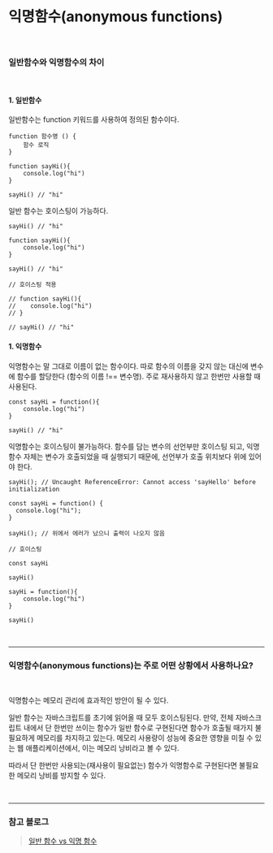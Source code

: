 # 익명함수(anonymous functions)

<br/>

### 일반함수와 익명함수의 차이

<br/>

#### 1. 일반함수

일반함수는 function 키워드를 사용하여 정의된 함수이다.

```
function 함수명 () {
    함수 로직
}

function sayHi(){
    console.log("hi")
}

sayHi() // "hi"
```

일반 함수는 호이스팅이 가능하다.

```
sayHi() // "hi"

function sayHi(){
    console.log("hi")
}

sayHi() // "hi"

// 호이스팅 적용

// function sayHi(){
//    console.log("hi")
// }

// sayHi() // "hi"

```

#### 1. 익명함수

익명함수는 말 그대로 이름이 없는 함수이다. 따로 함수의 이름을 갖지 않는 대신에 변수에 함수를 할당한다 (함수의 이름 !== 변수명). 주로 재사용하지 않고 한번만 사용할 때 사용된다.

```
const sayHi = function(){
    console.log("hi")
}

sayHi() // "hi"
```

익명함수는 호이스팅이 불가능하다. 함수를 담는 변수의 선언부만 호이스팅 되고, 익명 함수 자체는 변수가 호출되었을 때 실행되기 때문에, 선언부가 호출 위치보다 위에 있어야 한다.

```
sayHi(); // Uncaught ReferenceError: Cannot access 'sayHello' before initialization

const sayHi = function() {
  console.log("hi");
}

sayHi(); // 위에서 에러가 났으니 출력이 나오지 않음
```

```
// 호이스팅

const sayHi

sayHi()

sayHi = function(){
    console.log("hi")
}

sayHi()
```

<br/>

---

### 익명함수(anonymous functions)는 주로 어떤 상황에서 사용하나요?

<br/>

익명함수는 메모리 관리에 효과적인 방안이 될 수 있다.

일반 함수는 자바스크립트를 초기에 읽어올 때 모두 호이스팅된다. 만약, 전체 자바스크립트 내에서 단 한번만 쓰이는 함수가 일반 함수로 구현된다면 함수가 호출될 때가지 불필요하게 메모리를 차지하고 있는다. 메모리 사용량이 성능에 중요한 영향을 미칠 수 있는 웹 애플리케이션에서, 이는 메모리 낭비라고 볼 수 있다.

따라서 단 한번만 사용되는(재사용이 필요없는) 함수가 익명함수로 구현된다면 불필요한 메모리 낭비를 방지할 수 있다.

<br/>

---

### 참고 블로그

> [일반 함수 vs 익명 함수](https://dev-note-97.tistory.com/273)
